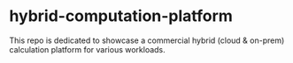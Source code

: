# hybrid-computation-platform
This repo is dedicated to showcase a commercial hybrid (cloud &amp; on-prem) calculation platform for various workloads.

